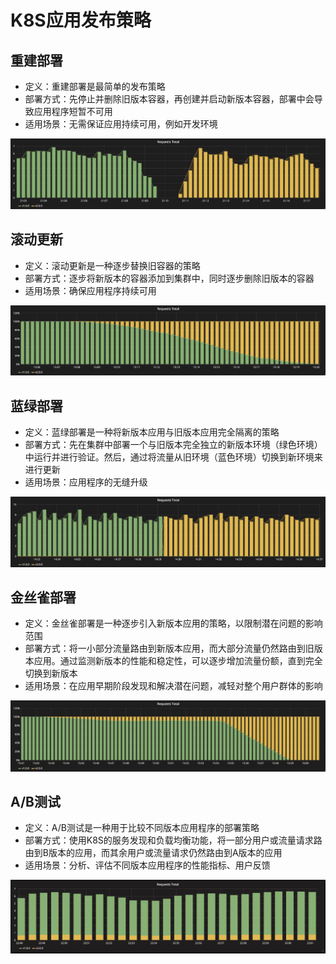 # K8S应用发布策略

## 重建部署

- 定义：重建部署是最简单的发布策略
- 部署方式：先停止并删除旧版本容器，再创建并启动新版本容器，部署中会导致应用程序短暂不可用
- 适用场景：无需保证应用持续可用，例如开发环境

![](/assets/image/k8s-release-strategy/recreate.png)

## 滚动更新

- 定义：滚动更新是一种逐步替换旧容器的策略
- 部署方式：逐步将新版本的容器添加到集群中，同时逐步删除旧版本的容器
- 适用场景：确保应用程序持续可用

![](/assets/image/k8s-release-strategy/rolling-update.png)


## 蓝绿部署

- 定义：蓝绿部署是一种将新版本应用与旧版本应用完全隔离的策略
- 部署方式：先在集群中部署一个与旧版本完全独立的新版本环境（绿色环境）中运行并进行验证。然后，通过将流量从旧环境（蓝色环境）切换到新环境来进行更新
- 适用场景：应用程序的无缝升级

![](/assets/image/k8s-release-strategy/blue-green.png)


## 金丝雀部署

- 定义：金丝雀部署是一种逐步引入新版本应用的策略，以限制潜在问题的影响范围
- 部署方式：将一小部分流量路由到新版本应用，而大部分流量仍然路由到旧版本应用。通过监测新版本的性能和稳定性，可以逐步增加流量份额，直到完全切换到新版本
- 适用场景：在应用早期阶段发现和解决潜在问题，减轻对整个用户群体的影响

![](/assets/image/k8s-release-strategy/canary.png)

## A/B测试

- 定义：A/B测试是一种用于比较不同版本应用程序的部署策略
- 部署方式：使用K8S的服务发现和负载均衡功能，将一部分用户或流量请求路由到B版本的应用，而其余用户或流量请求仍然路由到A版本的应用
- 适用场景：分析、评估不同版本应用程序的性能指标、用户反馈

![](/assets/image/k8s-release-strategy/a-b-test.jpg)
